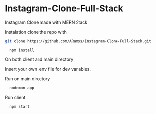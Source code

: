 # Instagram-Clone-Full-Stack
Instagram Clone made with MERN Stack

Instalation
clone the repo with 

```bash
git clone https://github.com/ARamss/Instagram-Clone-Full-Stack.git
```

```bash
  npm install
```
On both client and main directory

Insert your own .env file for dev variables. 

Run on main directory 
```bash
  nodemon app
```

Run client 
```bash
  npm start
```
